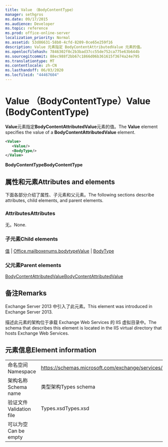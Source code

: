 ```yaml
---
title: Value （BodyContentType）
manager: sethgros
ms.date: 09/17/2015
ms.audience: Developer
ms.topic: reference
ms.prod: office-online-server
localization_priority: Normal
ms.assetid: 53d86631-58b0-4cfd-8209-0ce65e259f16
description: Value 元素指定 BodyContentAttributedValue 元素的值。
ms.openlocfilehash: 7846302f0c2b3bad37cc55de752ca775e63b644b
ms.sourcegitcommit: 88ec988f2bb67c1866d06b361615f3674a24e795
ms.translationtype: MT
ms.contentlocale: zh-CN
ms.lasthandoff: 06/03/2020
ms.locfileid: "44467604"
---
```

# <a name="value-bodycontenttype"></a><span data-ttu-id="5a60e-103">Value （BodyContentType）</span><span class="sxs-lookup"><span data-stu-id="5a60e-103">Value (BodyContentType)</span></span>

<span data-ttu-id="5a60e-104">**Value**元素指定**BodyContentAttributedValue**元素的值。</span><span class="sxs-lookup"><span data-stu-id="5a60e-104">The **Value** element specifies the value of a **BodyContentAttributedValue** element.</span></span> 
  
```XML
<Value>
   <Value/>
   <BodyType/>
</Value>
```

<span data-ttu-id="5a60e-105">**BodyContentType**</span><span class="sxs-lookup"><span data-stu-id="5a60e-105">**BodyContentType**</span></span>

## <a name="attributes-and-elements"></a><span data-ttu-id="5a60e-106">属性和元素</span><span class="sxs-lookup"><span data-stu-id="5a60e-106">Attributes and elements</span></span>

<span data-ttu-id="5a60e-107">下面各部分介绍了属性、子元素和父元素。</span><span class="sxs-lookup"><span data-stu-id="5a60e-107">The following sections describe attributes, child elements, and parent elements.</span></span>
  
### <a name="attributes"></a><span data-ttu-id="5a60e-108">Attributes</span><span class="sxs-lookup"><span data-stu-id="5a60e-108">Attributes</span></span>

<span data-ttu-id="5a60e-109">无。</span><span class="sxs-lookup"><span data-stu-id="5a60e-109">None.</span></span>
  
### <a name="child-elements"></a><span data-ttu-id="5a60e-110">子元素</span><span class="sxs-lookup"><span data-stu-id="5a60e-110">Child elements</span></span>

<span data-ttu-id="5a60e-111">[值](value.md)  | [Office.mailboxenums.bodytype](bodytype.md)</span><span class="sxs-lookup"><span data-stu-id="5a60e-111">[Value](value.md) | [BodyType](bodytype.md)</span></span>
  
### <a name="parent-elements"></a><span data-ttu-id="5a60e-112">父元素</span><span class="sxs-lookup"><span data-stu-id="5a60e-112">Parent elements</span></span>

[<span data-ttu-id="5a60e-113">BodyContentAttributedValue</span><span class="sxs-lookup"><span data-stu-id="5a60e-113">BodyContentAttributedValue</span></span>](bodycontentattributedvalue.md)
  
## <a name="remarks"></a><span data-ttu-id="5a60e-114">备注</span><span class="sxs-lookup"><span data-stu-id="5a60e-114">Remarks</span></span>

<span data-ttu-id="5a60e-115">Exchange Server 2013 中引入了此元素。</span><span class="sxs-lookup"><span data-stu-id="5a60e-115">This element was introduced in Exchange Server 2013.</span></span>
  
<span data-ttu-id="5a60e-116">描述此元素的架构位于承载 Exchange Web Services 的 IIS 虚拟目录中。</span><span class="sxs-lookup"><span data-stu-id="5a60e-116">The schema that describes this element is located in the IIS virtual directory that hosts Exchange Web Services.</span></span>
  
## <a name="element-information"></a><span data-ttu-id="5a60e-117">元素信息</span><span class="sxs-lookup"><span data-stu-id="5a60e-117">Element information</span></span>

|||
|:-----|:-----|
|<span data-ttu-id="5a60e-118">命名空间</span><span class="sxs-lookup"><span data-stu-id="5a60e-118">Namespace</span></span>  <br/> |https://schemas.microsoft.com/exchange/services/2006/types  <br/> |
|<span data-ttu-id="5a60e-119">架构名称</span><span class="sxs-lookup"><span data-stu-id="5a60e-119">Schema name</span></span>  <br/> |<span data-ttu-id="5a60e-120">类型架构</span><span class="sxs-lookup"><span data-stu-id="5a60e-120">Types schema</span></span>  <br/> |
|<span data-ttu-id="5a60e-121">验证文件</span><span class="sxs-lookup"><span data-stu-id="5a60e-121">Validation file</span></span>  <br/> |<span data-ttu-id="5a60e-122">Types.xsd</span><span class="sxs-lookup"><span data-stu-id="5a60e-122">Types.xsd</span></span>  <br/> |
|<span data-ttu-id="5a60e-123">可以为空</span><span class="sxs-lookup"><span data-stu-id="5a60e-123">Can be empty</span></span>  <br/> ||
   

